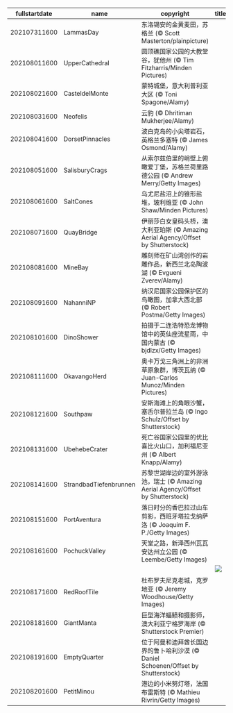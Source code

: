 |fullstartdate|name|copyright|title|image|
|--|--|--|--|--|
202107311600|LammasDay|东洛锡安的金黄麦田，苏格兰 (© Scott Masterton/plainpicture)||![](/zh-CN/2021/08/202107311600LammasDay.jpg)|
202108011600|UpperCathedral|圆顶礁国家公园的大教堂谷，犹他州 (© Tim Fitzharris/Minden Pictures)||![](/zh-CN/2021/08/202108011600UpperCathedral.jpg)|
202108021600|CasteldelMonte|蒙特城堡，意大利普利亚大区 (© Toni Spagone/Alamy)||![](/zh-CN/2021/08/202108021600CasteldelMonte.jpg)|
202108031600|Neofelis|云豹 (© Dhritiman Mukherjee/Alamy)||![](/zh-CN/2021/08/202108031600Neofelis.jpg)|
202108041600|DorsetPinnacles|波白克岛的小尖塔岩石，英格兰多塞特 (© James Osmond/Alamy)||![](/zh-CN/2021/08/202108041600DorsetPinnacles.jpg)|
202108051600|SalisburyCrags|从索尔兹伯里的峭壁上俯瞰爱丁堡，苏格兰荷里路德公园 (© Andrew Merry/Getty Images)||![](/zh-CN/2021/08/202108051600SalisburyCrags.jpg)|
202108061600|SaltCones|乌尤尼盐沼上的锥形盐堆，玻利维亚 (© John Shaw/Minden Pictures)||![](/zh-CN/2021/08/202108061600SaltCones.jpg)|
202108071600|QuayBridge|伊丽莎白女皇码头桥，澳大利亚珀斯 (© Amazing Aerial Agency/Offset by Shutterstock)||![](/zh-CN/2021/08/202108071600QuayBridge.jpg)|
202108081600|MineBay|雕刻师在矿山湾创作的岩雕作品，新西兰北岛陶波湖 (© Evgueni Zverev/Alamy)||![](/zh-CN/2021/08/202108081600MineBay.jpg)|
202108091600|NahanniNP|纳汉尼国家公园保护区的鸟瞰图，加拿大西北部 (© Robert Postma/Getty Images)||![](/zh-CN/2021/08/202108091600NahanniNP.jpg)|
202108101600|DinoShower|拍摄于二连浩特恐龙博物馆中的英仙座流星雨，中国内蒙古 (© bjdlzx/Getty Images)||![](/zh-CN/2021/08/202108101600DinoShower.jpg)|
202108111600|OkavangoHerd|奥卡万戈三角洲上的非洲草原象群，博茨瓦纳 (© Juan-Carlos Munoz/Minden Pictures)||![](/zh-CN/2021/08/202108111600OkavangoHerd.jpg)|
202108121600|Southpaw|安斯海滩上的角眼沙蟹，塞舌尔普拉兰岛 (© Ingo Schulz/Offset by Shutterstock)||![](/zh-CN/2021/08/202108121600Southpaw.jpg)|
202108131600|UbehebeCrater|死亡谷国家公园里的优比喜比火山口，加利福尼亚州 (© Albert Knapp/Alamy)||![](/zh-CN/2021/08/202108131600UbehebeCrater.jpg)|
202108141600|StrandbadTiefenbrunnen|苏黎世湖岸边的室外游泳池，瑞士 (© Amazing Aerial Agency/Offset by Shutterstock)||![](/zh-CN/2021/08/202108141600StrandbadTiefenbrunnen.jpg)|
202108151600|PortAventura|落日时分的香巴拉过山车剪影，西班牙塔拉戈纳萨洛 (© Joaquim F. P./Getty Images)||![](/zh-CN/2021/08/202108151600PortAventura.jpg)|
202108161600|PochuckValley|天堂之路，新泽西州瓦瓦安达州立公园 (© Leembe/Getty Images)||![](/zh-CN/2021/08/202108161600PochuckValley.jpg)|
||||![](/zh-CN/2021/08/.jpg)|
202108171600|RedRoofTile|杜布罗夫尼克老城，克罗地亚 (© Jeremy Woodhouse/Getty Images)||![](/zh-CN/2021/08/202108171600RedRoofTile.jpg)|
202108181600|GiantManta|巨型海洋蝠鲼和摄影师，澳大利亚宁格罗海岸 (© Shutterstock Premier)||![](/zh-CN/2021/08/202108181600GiantManta.jpg)|
202108191600|EmptyQuarter|位于阿曼和迪拜酋长国边界的鲁卜哈利沙漠 (© Daniel Schoenen/Offset by Shutterstock)||![](/zh-CN/2021/08/202108191600EmptyQuarter.jpg)|
202108201600|PetitMinou|港边的小米努灯塔，法国布雷斯特 (© Mathieu Rivrin/Getty Images)||![](/zh-CN/2021/08/202108201600PetitMinou.jpg)|
